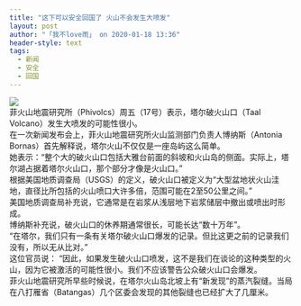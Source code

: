 ```yaml
---
title: "这下可以安全回国了 火山不会发生大喷发"
layout: post
author: "「我不love雨」 on 2020-01-18 13:36"
header-style: text
tags:
  - 新闻
  - 安全
  - 回国
---
```


<img src="http://images.feileyuan.com/images/ueditor/2020011813360000002412.png"><br>
菲火山地震研究所（Phivolcs）周五（17号）表示，塔尔破火山口（Taal Volcano）发生大喷发的可能性很小。
<br>
在一次新闻发布会上，菲火山地震研究所火山监测部门负责人博纳斯（Antonia Bornas）首先解释说，塔尔火山不仅仅是一座岛屿这么简单。
<br>
她表示：“整个大的破火山口包括大雅台前面的斜坡和火山岛的侧面。实际上，塔尔湖占据着塔尔火山口，那个部分才像是火山口。”
<br>
根据美国地质调查局（USGS）的定义，破火山口被定义为“大型盆地状火山洼地，直径比所包括的火山喷口大许多倍，范围可能在2至50公里之间。”
<br>
美国地质调查局补充说，它通常是在岩浆从浅层地下岩浆储层中撤出或喷出时形成。
<br>
博纳斯补充说，破火山口的休养期通常很长，可能长达“数十万年”。
<br>
“在塔尔，我们只有一条有关塔尔破火山口爆发的记录。但比这更之前的记录我们没有，所以无从比对。”
<br>
这位官员说： “因此，如果发生破火山口喷发，这不是我们在谈论的这种类型的火山，因为它被激活的可能性很小。我们不应该警告公众破火山口会爆发。
<br>
菲火山地震研究所早些时候说，在塔尔火山岛北坡上有“新发现”的蒸汽裂缝。当局在八打雁省（Batangas）几个区委会发现的其他裂缝也已经扩大了几厘米。
<br>

